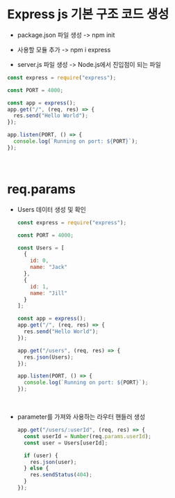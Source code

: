 # Express js 기본 구조 코드 생성

- package.json 파일 생성 -> npm init

- 사용할 모듈 추가 -> npm i express

- server.js 파일 생성 -> Node.js에서 진입점이 되는 파일

```js
const express = require("express");

const PORT = 4000;

const app = express();
app.get("/", (req, res) => {
  res.send("Hello World");
});

app.listen(PORT, () => {
  console.log(`Running on port: ${PORT}`);
});
```

<br />

# req.params

- Users 데이터 생성 및 확인

  ```js
  const express = require("express");

  const PORT = 4000;

  const Users = [
    {
      id: 0,
      name: "Jack"
    },
    {
      id: 1,
      name: "Jill"
    }
  ];

  const app = express();
  app.get("/", (req, res) => {
    res.send("Hello World");
  });

  app.get("/users", (req, res) => {
    res.json(Users);
  });

  app.listen(PORT, () => {
    console.log(`Running on port: ${PORT}`);
  });
  ```

<br />

- parameter를 가져와 사용하는 라우터 핸들러 생성

  ```js
  app.get("/users/:userId", (req, res) => {
    const userId = Number(req.params.userId);
    const user = Users[userId];

    if (user) {
      res.json(user);
    } else {
      res.sendStatus(404);
    }
  });
  ```
